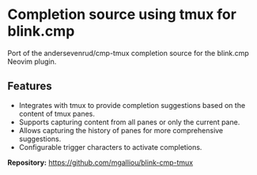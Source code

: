 # Completion source using tmux for blink.cmp 

Port of the andersevenrud/cmp-tmux completion source for the blink.cmp Neovim plugin.

## Features

- Integrates with tmux to provide completion suggestions based on the content of tmux panes.
- Supports capturing content from all panes or only the current pane.
- Allows capturing the history of panes for more comprehensive suggestions.
- Configurable trigger characters to activate completions.

**Repository:** <https://github.com/mgalliou/blink-cmp-tmux>
